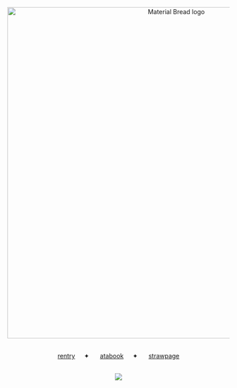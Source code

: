 <p align="center">
<img width="750" src="https://files.catbox.moe/5kv6y5.jpg" alt="Material Bread logo">
</p>
 <p align="center">
  <b></b><br>
  <a href="https://rentry.co/doomedcivilization">rentry</a>⠀⠀✦⠀⠀
  <a href="https://dancingfactory.atabook.org/">atabook</a>⠀⠀✦⠀⠀
  <a href="https://robulyaoi.straw.page">strawpage</a>
  <br><br>
<div align="center">
 
 ![](https://komarev.com/ghpvc/?username=military-fashioned&color=ff69b4&abbreviated=true&label=^q^)

